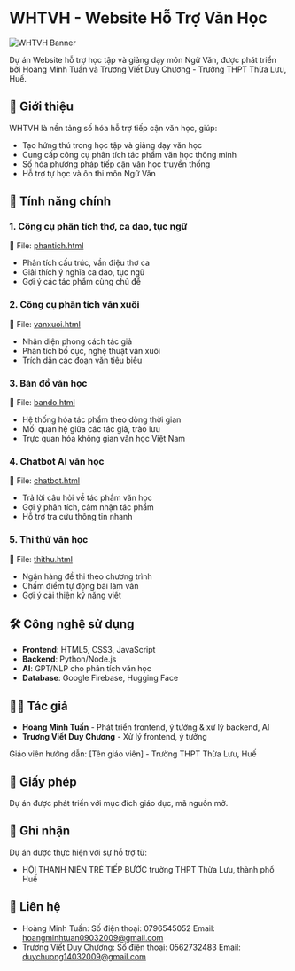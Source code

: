# WHTVH - Website Hỗ Trợ Văn Học

![WHTVH Banner](https://images.unsplash.com/photo-1455390582262-044cdead277a?ixlib=rb-1.2.1&auto=format&fit=crop&w=1200&h=400&q=80)

Dự án Website hỗ trợ học tập và giảng dạy môn Ngữ Văn, được phát triển bởi Hoàng Minh Tuấn và Trương Viết Duy Chương - Trường THPT Thừa Lưu, Huế.

## 📌 Giới thiệu

WHTVH là nền tảng số hóa hỗ trợ tiếp cận văn học, giúp:
- Tạo hứng thú trong học tập và giảng dạy văn học
- Cung cấp công cụ phân tích tác phẩm văn học thông minh
- Số hóa phương pháp tiếp cận văn học truyền thống
- Hỗ trợ tự học và ôn thi môn Ngữ Văn

## 🚀 Tính năng chính

### 1. Công cụ phân tích thơ, ca dao, tục ngữ
📄 File: [phantich.html](phantich.html)
- Phân tích cấu trúc, vần điệu thơ ca
- Giải thích ý nghĩa ca dao, tục ngữ
- Gợi ý các tác phẩm cùng chủ đề

### 2. Công cụ phân tích văn xuôi
📄 File: [vanxuoi.html](vanxuoi.html)
- Nhận diện phong cách tác giả
- Phân tích bố cục, nghệ thuật văn xuôi
- Trích dẫn các đoạn văn tiêu biểu

### 3. Bản đồ văn học
📄 File: [bando.html](bando.html)
- Hệ thống hóa tác phẩm theo dòng thời gian
- Mối quan hệ giữa các tác giả, trào lưu
- Trực quan hóa không gian văn học Việt Nam

### 4. Chatbot AI văn học
📄 File: [chatbot.html](chatbot.html)
- Trả lời câu hỏi về tác phẩm văn học
- Gợi ý phân tích, cảm nhận tác phẩm
- Hỗ trợ tra cứu thông tin nhanh

### 5. Thi thử văn học
📄 File: [thithu.html](thithu.html)
- Ngân hàng đề thi theo chương trình
- Chấm điểm tự động bài làm văn
- Gợi ý cải thiện kỹ năng viết

## 🛠 Công nghệ sử dụng
- **Frontend**: HTML5, CSS3, JavaScript
- **Backend**: Python/Node.js
- **AI**: GPT/NLP cho phân tích văn học
- **Database**: Google Firebase, Hugging Face

## 👨‍💻 Tác giả
- **Hoàng Minh Tuấn** - Phát triển frontend, ý tưởng & xử lý backend, AI
- **Trương Viết Duy Chương** - Xử lý frontend, ý tưởng

Giáo viên hướng dẫn: [Tên giáo viên] - Trường THPT Thừa Lưu, Huế

## 📜 Giấy phép
Dự án được phát triển với mục đích giáo dục, mã nguồn mở.

## 🙏 Ghi nhận
Dự án được thực hiện với sự hỗ trợ từ:
- HỘI THANH NIÊN TRẺ TIẾP BƯỚC trường THPT Thừa Lưu, thành phố Huế

## 📌 Liên hệ
- Hoàng Minh Tuấn:
Số điện thoại: 0796545052
Email: hoangminhtuan09032009@gmail.com
- Trương Viết Duy Chương:
Số điện thoại: 0562732483
Email: duychuong14032009@gmail.com
